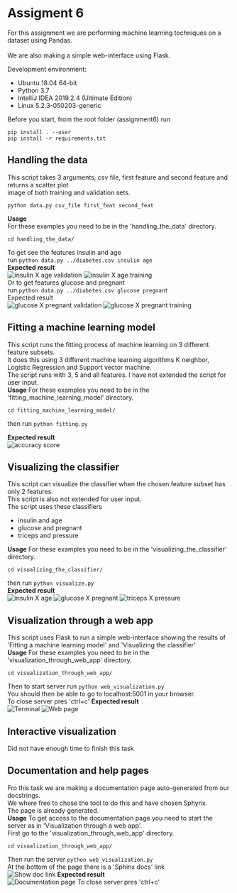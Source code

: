 # Assigment 6  
For this assignment we are performing machine learning techniques on a dataset using Pandas.<br/>  
We are also making a simple web-interface using Flask.<br/>  
  
Development environment:<br/>  
 - Ubuntu 18.04 64-bit<br/>  
 - Python 3.7<br/>  
 - IntelliJ IDEA 2019.2.4 (Ultimate Edition)<br/>  
 - Linux 5.2.3-050203-generic<br/>

Before you start, from the root folder (assignment6) run

    pip install . --user
    pip install -r requirements.txt

## Handling the data
This script takes 3 arguments, csv file, first feature and second feature and returns a scatter plot<br/>
image of both training and validation sets.<br/>

    python data.py csv_file first_feat second_feat

**Usage**<br/>
For these examples you need to be in the 'handling_the_data' directory.<br/>

    cd handling_the_data/

To get see the features insulin and age<br/>
run `python data.py ../diabetes.csv insulin age`<br/>
**Expected result**<br/>
![insulin X age validation](handling_data_1.png)
![insulin X age training](handling_data_2.png)<br/>
Or to get features glucose and pregnant<br/>
run `python data.py ../diabetes.csv glucose pregnant`<br/>
Expected result<br/>
![glucose X pregnant validation](handling_data_3.png)
![glucose X pregnant training](handling_data_4.png)<br/>

## Fitting a machine learning model
This script runs the fitting process of machine learning on 3 different feature subsets.<br/>
It does this using 3 different machine learning algorithms K neighbor, Logistic Regression and Support vector machine.<br/>
The script runs with 3, 5 and all features. I have not extended the script for user input.<br/>
**Usage**
For these examples you need to be in the 'fitting_machine_learning_model' directory.<br/>

    cd fitting_machine_learning_model/
   then run `python fitting.py`

**Expected result**<br/>
![accuracy score](fitting_machine_learning_model_1.png)<br/>

## Visualizing the classifier
This script can visualize the classifier when the chosen feature subset has only 2 features.<br/>
This script is also not extended for user input.<br/>
The script uses these classifiers
- insulin and age
- glucose and pregnant
- triceps and pressure

**Usage**
For these examples you need to be in the 'visualizing_the_classifier' directory.<br/>

    cd visualizing_the_classifier/

then run `python visualize.py`<br/>
**Expected result**<br/>
![insulin X age](visualizing_the_classifier_1.png)
![glucose X pregnant](visualizing_the_classifier_2.png)
![triceps X pressure](visualizing_the_classifier_3.png)<br/>

## Visualization through a web app
This script uses Flask to run a simple web-interface showing the results of 'Fitting a machine learning model' and 'Visualizing the classifier'<br/>
**Usage**
For these examples you need to be in the 'visualization_through_web_app' directory.<br/>

    cd visualization_through_web_app/
Then to start server run `python web_visualization.py`<br/>
You should then be able to go to localhost:5001 in your browser.<br/>
To close server pres 'ctrl+c'
**Expected result**<br/>
![Terminal](visualization_through_web_app_1.png)
![Web page](visualization_through_web_app_2.png)

## Interactive visualization
Did not have enough time to finish this task

## Documentation and help pages
Fro this task we are making a documentation page auto-generated from our docstrings.<br/>
We where free to chose the tool to do this and have chosen Sphynx.<br/>
The page is already generated.<br/>
**Usage**
To get access to the documentation page you need to start the server as in 'Visualization through a web app'.<br/>
First go to the 'visualization_through_web_app' directory.<br/>

    cd visualization_through_web_app/
Then run the server `python web_visualization.py`<br/>
At the bottom of the page there is a 'Sphinx docs' link<br/>
![Show doc link](docs_1.png)
**Expected result**<br/>
![Documentation page](docs_2.png)
To close server pres 'ctrl+c'